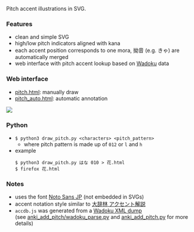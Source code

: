 Pitch accent illustrations in SVG.

### Features
* clean and simple SVG
* high/low pitch indicators aligned with kana
* each accent position corresponds to one mora, 拗音 (e.g. きゃ) are automatically merged
* web interface with pitch accent lookup based on [Wadoku](https://www.wadoku.de/) data

### Web interface
* [pitch.html](https://illdepence.github.io/SVG_pitch/pitch.html): manually draw
* [pitch_auto.html](https://illdepence.github.io/SVG_pitch/pitch_auto.html): automatic annotation

![](preview.gif)

### Python
* `$ python3 draw_pitch.py <characters> <pitch_pattern>`
    * where pitch pattern is made up of `012` or `l` and `h`
* example
    ```
    $ python3 draw_pitch.py はな 010 > 花.html
    $ firefox 花.html
    ```

### Notes
* uses the font [Noto Sans JP](https://fonts.google.com/specimen/Noto+Sans+JP) (not embedded in SVGs)
* accent notation style similar to [大辞林 アクセント解説](https://www.sanseido-publ.co.jp/publ/dicts/daijirin_ac.html)
* `accdb.js` was generated from a [Wadoku XML dump](https://www.wadoku.de/wiki/display/WAD/Downloads+und+Links)  
  (see [anki_add_pitch/wadoku_parse.py](https://github.com/IllDepence/anki_add_pitch/blob/master/wadoku_parse.py) and [anki_add_pitch.py](https://github.com/IllDepence/anki_add_pitch/blob/master/anki_add_pitch.py) for more details)
